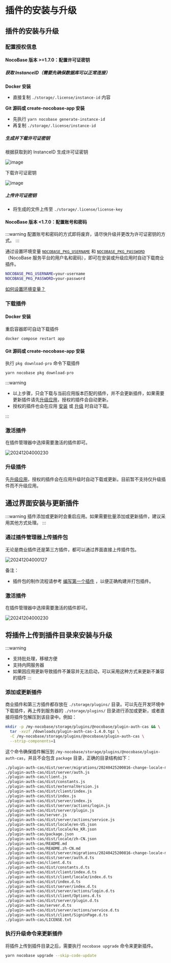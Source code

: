 # 插件的安装与升级

## 插件的安装与升级

### 配置授权信息

#### NocoBase 版本 >=1.7.0：配置许可证密钥

##### 获取 InstanceID（需要先确保数据库可以正常连接）

**Docker 安装**

- 直接复制 `./storage/.license/instance-id` 内容

**Git 源码或 create-nocobase-app 安装**

- 先执行 `yarn nocobase generate-instance-id`
- 再复制 `./storage/.license/instance-id`

##### 生成并下载许可证密钥

根据获取到的 InstanceID 生成许可证密钥

![image](https://github.com/user-attachments/assets/009c54df-4de2-4160-8f1d-533cc56704c2)

下载许可证密钥

![image](https://github.com/user-attachments/assets/adec5af6-ebd3-434d-ad0f-f80103a916e0)

##### 上传许可证密钥

- 将生成的文件上传至 `./storage/.license/license-key`

#### NocoBase 版本 <1.7.0：配置账号和密码

:::warning
配置账号和密码的方式即将废弃，请尽快升级并更改为许可证密钥的方式。
:::

通过设置环境变量 [`NOCOBASE_PKG_USERNAME`](/welcome/getting-started/env#nocobase_pkg_username) 和 [`NOCOBASE_PKG_PASSWORD`](/welcome/getting-started/env#nocobase_pkg_password)（NocoBase 服务平台的用户名和密码），即可在安装或升级应用时自动下载商业插件。

```bash
NOCOBASE_PKG_USERNAME=your-username
NOCOBASE_PKG_PASSWORD=your-password
```

[如何设置环境变量？](/welcome/getting-started/env)

### 下载插件

#### Docker 安装

重启容器即可自动下载插件

```bash
docker compose restart app
```

#### Git 源码或 create-nocobase-app 安装

执行 `pkg download-pro` 命令下载插件

```bash
yarn nocobase pkg download-pro
```

:::warning

- 以上步骤，只会下载与当前应用版本匹配的插件，并不会更新插件，如果需要更新插件请先[升级应用](/welcome/getting-started/upgrading)，授权的插件会自动更新。
- 授权的插件也会在应用 [安装](/welcome/getting-started/installation) 或 [升级](/welcome/getting-started/upgrading) 时自动下载。

:::

### 激活插件

在插件管理器中选择需要激活的插件即可。

![20241204000230](https://static-docs.nocobase.com/20241204000230.png)

### 升级插件

先[升级应用](/welcome/getting-started/upgrading)，授权的插件会在应用升级时自动下载或更新。目前暂不支持仅升级插件而不升级应用。

## 通过界面安装与更新插件

:::warning
插件添加或更新时会重启应用。如果需要批量添加或更新插件，建议采用其他方式处理。
:::

### 通过插件管理器上传插件包

无论是商业插件还是第三方插件，都可以通过界面直接上传插件包。

![20241204000127](https://static-docs.nocobase.com/20241204000127.png)

备注：

- 插件包的制作流程请参考 [编写第一个插件](/development/your-fisrt-plugin) ，以便正确构建并打包插件。

### 激活插件

在插件管理器中选择需要激活的插件即可。

![20241204000230](https://static-docs.nocobase.com/20241204000230.png)

## 将插件上传到插件目录来安装与升级

:::warning
- 支持批处理，移植方便
- 支持内网服务器
- 如果因应用更新导致插件不兼容并无法启动，可以采用这种方式来更新不兼容的插件
:::

### 添加或更新插件

商业插件和第三方插件都存放在 `./storage/plugins/` 目录。可以先在开发环境中下载插件，再上传到服务器的 `./storage/plugins/` 目录进行添加或更新，或者直接将插件包解压到该目录中。例如：

```bash
mkdir -p /my-nocobase/storage/plugins/@nocobase/plugin-auth-cas && \
  tar -xvzf /downloads/plugin-auth-cas-1.4.0.tgz \
  -C /my-nocobase/storage/plugins/@nocobase/plugin-auth-cas \
  --strip-components=1
```

这个命令确保插件解压到 `/my-nocobase/storage/plugins/@nocobase/plugin-auth-cas`，并且不会包含 `package` 目录，正确的目录结构如下：

```bash
./plugin-auth-cas/dist/server/migrations/20240425200816-change-locale-module.js
./plugin-auth-cas/dist/server/auth.js
./plugin-auth-cas/client.js
./plugin-auth-cas/dist/constants.js
./plugin-auth-cas/dist/externalVersion.js
./plugin-auth-cas/dist/client/index.js
./plugin-auth-cas/dist/index.js
./plugin-auth-cas/dist/server/index.js
./plugin-auth-cas/dist/server/actions/login.js
./plugin-auth-cas/dist/server/plugin.js
./plugin-auth-cas/server.js
./plugin-auth-cas/dist/server/actions/service.js
./plugin-auth-cas/dist/locale/en-US.json
./plugin-auth-cas/dist/locale/ko_KR.json
./plugin-auth-cas/package.json
./plugin-auth-cas/dist/locale/zh-CN.json
./plugin-auth-cas/README.md
./plugin-auth-cas/README.zh-CN.md
./plugin-auth-cas/dist/server/migrations/20240425200816-change-locale-module.d.ts
./plugin-auth-cas/dist/server/auth.d.ts
./plugin-auth-cas/client.d.ts
./plugin-auth-cas/dist/constants.d.ts
./plugin-auth-cas/dist/client/index.d.ts
./plugin-auth-cas/dist/client/locale/index.d.ts
./plugin-auth-cas/dist/index.d.ts
./plugin-auth-cas/dist/server/index.d.ts
./plugin-auth-cas/dist/server/actions/login.d.ts
./plugin-auth-cas/dist/client/Options.d.ts
./plugin-auth-cas/dist/server/plugin.d.ts
./plugin-auth-cas/server.d.ts
./plugin-auth-cas/dist/server/actions/service.d.ts
./plugin-auth-cas/dist/client/SigninPage.d.ts
./plugin-auth-cas/LICENSE.txt
```

### 执行升级命令来更新插件

将插件上传到插件目录之后，需要执行 `nocobase upgrade` 命令来更新插件。

```bash
yarn nocobase upgrade --skip-code-update
```
